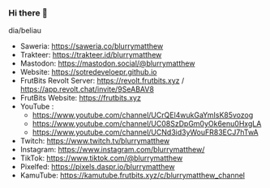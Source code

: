### Hi there 👋

<!--
**sotre-develoepr/sotre-develoepr** is a ✨ _special_ ✨ repository because its `README.md` (this file) appears on your GitHub profile.

Here are some ideas to get you started:

- 🔭 I’m currently working on ...
- 🌱 I’m currently learning ...
- 👯 I’m looking to collaborate on ...
- 🤔 I’m looking for help with ...
- 💬 Ask me about ...
- 📫 How to reach me: ...
- 😄 Pronouns: ...
- ⚡ Fun fact: ...
-->
dia/beliau

- Saweria: https://saweria.co/blurrymatthew
- Trakteer: https://trakteer.id/blurrymatthew
- Mastodon: https://mastodon.social/@blurrymatthew
- Website: https://sotredeveloepr.github.io
- FrutBits Revolt Server: https://revolt.frutbits.xyz / https://app.revolt.chat/invite/9SeABAV8
- FrutBits Website: https://frutbits.xyz
- YouTube :
  - https://www.youtube.com/channel/UCrQEl4wukGaYmIsK85vozog
  - https://www.youtube.com/channel/UC08SzDpGm0yOk6enu0HxgLA
  - https://www.youtube.com/channel/UCNd3id3yWouFR83ECJ7hTwA
- Twitch: https://www.twitch.tv/blurrymatthew
- Instagram: https://www.instagram.com/blurrymatthew/
- TikTok: https://www.tiktok.com/@blurrymatthew
- Pixelfed: https://pixels.daspr.io/blurrymatthew
- KamuTube: https://kamutube.frutbits.xyz/c/blurrymatthew_channel
